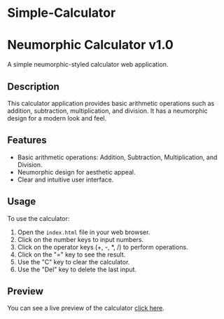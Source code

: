 # Simple-Calculator

# Neumorphic Calculator v1.0

A simple neumorphic-styled calculator web application.

## Description

This calculator application provides basic arithmetic operations such as addition, subtraction, multiplication, and division. It has a neumorphic design for a modern look and feel.

## Features

- Basic arithmetic operations: Addition, Subtraction, Multiplication, and Division.
- Neumorphic design for aesthetic appeal.
- Clear and intuitive user interface.

## Usage

To use the calculator:

1. Open the `index.html` file in your web browser.
2. Click on the number keys to input numbers.
3. Click on the operator keys (+, -, *, /) to perform operations.
4. Click on the "=" key to see the result.
5. Use the "C" key to clear the calculator.
6. Use the "Del" key to delete the last input.

## Preview

You can see a live preview of the calculator [click here]().
